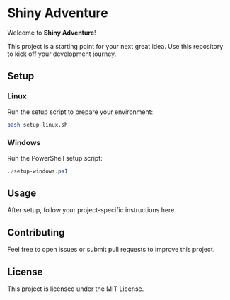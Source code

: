# Shiny Adventure

Welcome to **Shiny Adventure**!

This project is a starting point for your next great idea. Use this repository to kick off your development journey.

## Setup

### Linux

Run the setup script to prepare your environment:

```bash
bash setup-linux.sh
```

### Windows

Run the PowerShell setup script:

```powershell
./setup-windows.ps1
```

## Usage

After setup, follow your project-specific instructions here.

## Contributing

Feel free to open issues or submit pull requests to improve this project.

## License

This project is licensed under the MIT License.
